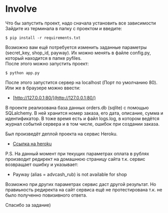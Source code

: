 # Involve

Что бы запустить проект, надо сначала установить все зависимости<br/>
Зайдите из терминала в папку с проектом и введите:
```
$ pip install -r requirements.txt
```
Возможно вам ещё потребуется изменить заданные параметры 
(secret_key, shop_id, payway). Их можно менять в файле config.py, 
который находится в папке pyfiles.<br/>
После этого можно запустить проект:
```
$ python app.py
```
После этого запустится сервер на localhost 
(Порт по умолчанию 80).<br/>
Или же в браузере можно ввести: 

 * [http://127.0.0.1:80/](http://127.0.0.1:80/)


В проекте реализована база данных orders.db (sqlite) с
помощью SQLalchemy. В ней хранится номер заказа, его дата,
описание, сумма и идентификатор. В тоже время есть и файл logs.log,
в котором ведётся журнал событий сервера и в том числе, ошибок при
создании заказа.

Был произведёт деплой проекта на сервис Heroku. 
 * [Ссылка на heroku](https://involve-test.herokuapp.com/)

P.S. На данный момент при текущих параметрах оплата в 
рублях производит редирект на домашнюю страницу сайта
т.к. сервис возвращает ошибку и указывает:

 * Payway (alias = advcash_rub) is not available for shop

Возможно при других параметрах сервис даст другой результат. 
Но правиьность редиректа на сайт сервиса ещё не протестирована 
т.к. не было полученно повизивного ответа.

Спасибо за задание)
